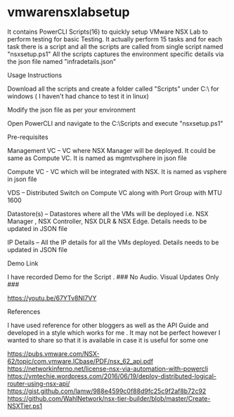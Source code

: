 # vmwarensxlabsetup
It contains PowerCLI Scripts(16) to quickly setup VMware NSX Lab to perform testing for basic Testing. It actually perform 15 tasks and for each task there is a script and all the scripts are called from single script named "nsxsetup.ps1"
All the scripts captures the environment specific details via the json file named "infradetails.json"

Usage Instructions 

Download all the scripts and create a folder called "Scripts" under C:\ for windows ( I haven't had chance to test it in linux)

Modify the json file as per your environment 

Open PowerCLI and navigate to the C:\Scripts and execute "nsxsetup.ps1"


Pre-requisites

Management VC – VC where NSX Manager will be deployed. It could be same as Compute VC. It is named as mgmtvsphere in json file 

Compute VC -   VC which will be integrated with NSX. It is named as vsphere in json file  

VDS – Distributed Switch on Compute VC along with Port Group with MTU 1600

Datastore(s) – Datastores where all the VMs will be deployed i.e. NSX Manager , NSX Controller, NSX DLR & NSX Edge. Details needs to be updated in JSON file

IP Details – All the IP details for all the VMs deployed. Details needs to be updated in JSON file 

Demo Link

I have recorded Demo for the Script . ### No Audio. Visual Updates Only ###

https://youtu.be/67YTv8NI7VY


References

I have used reference for other bloggers as well as the API Guide and developed in a style which works for me . It may not be perfect however I wanted to share so that it is available in case it is useful for some one 

https://pubs.vmware.com/NSX-62/topic/com.vmware.ICbase/PDF/nsx_62_api.pdf
https://networkinferno.net/license-nsx-via-automation-with-powercli
https://vmtechie.wordpress.com/2016/06/19/deploy-distributed-logical-router-using-nsx-api/
https://gist.github.com/lamw/988e4599c0f88d9fc25c9f2af8b72c92
https://github.com/WahlNetwork/nsx-tier-builder/blob/master/Create-NSXTier.ps1

